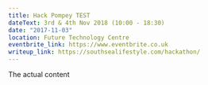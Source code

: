 ```yaml
---
title: Hack Pompey TEST
dateText: 3rd & 4th Nov 2018 (10:00 - 18:30)
date: "2017-11-03"
location: Future Technology Centre
eventbrite_link: https://www.eventbrite.co.uk
writeup_link: https://southsealifestyle.com/hackathon/
---
```

The actual content